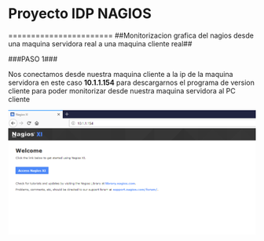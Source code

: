 # Proyecto IDP NAGIOS #
=======================
##Monitorizacion grafica del nagios desde una maquina servidora real a una maquina cliente real##

###PASO 1###

Nos conectamos desde nuestra maquina cliente a la ip de la maquina servidora en este caso **10.1.1.154** para descargarnos el programa de version cliente para poder monitorizar desde nuestra maquina servidora al PC cliente

![Nos conectamos el servidor poniendo el usuario y contraseña](monitorizacion_nagios/1.png)